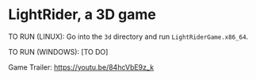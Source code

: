# LightRider, a 3D game


TO RUN (LINUX):
Go into the `3d` directory and run `LightRiderGame.x86_64`.

TO RUN (WINDOWS):
[TO DO]

Game Trailer: 
https://youtu.be/84hcVbE9z_k
